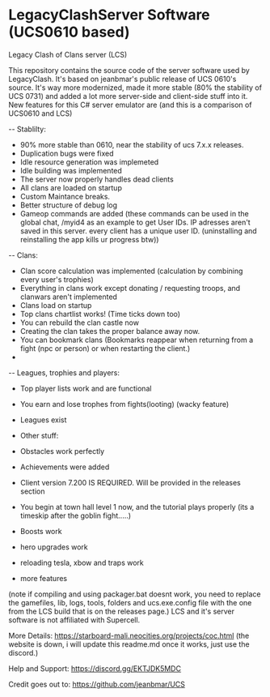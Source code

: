 # LegacyClashServer Software (UCS0610 based)
Legacy Clash of Clans server (LCS)


This repository contains the source code of the server software used by LegacyClash. It's based on jeanbmar's public release of UCS 0610's source. It's way more modernized, made it more stable (80% the stability of UCS 0731) and added a lot more server-side and client-side stuff into it. New features for this C# server emulator are (and this is a comparison of UCS0610 and LCS)

-- Stablilty:
- 90% more stable than 0610, near the stability of ucs 7.x.x releases.
- Duplication bugs were fixed
- Idle resource generation was implemeted
- Idle building was implemented
- The server now properly handles dead clients
- All clans are loaded on startup
- Custom Maintance breaks.
- Better structure of debug log 
- Gameop commands are added (these commands can be used in the global chat, /myid4 as an example to get User IDs. IP adresses aren't saved in this server. every client has a unique user ID. (uninstalling and reinstalling the app kills ur progress btw))

-- Clans:
- Clan score calculation was implemented (calculation by combining every user's trophies)
- Everything in clans work except donating / requesting troops, and clanwars aren't implemented
- Clans load on startup
- Top clans chartlist works! (Time ticks down too)
- You can rebuild the clan castle now
- Creating the clan takes the proper balance away now.
- You can bookmark clans (Bookmarks reappear when returning from a fight (npc or person) or when restarting the client.)
- 

-- Leagues, trophies and players:
- Top player lists work and are functional
- You earn and lose trophes from fights(looting) (wacky feature)
- Leagues exist

- Other stuff:
- Obstacles work perfectly
- Achievements were added
- Client version 7.200 IS REQUIRED. Will be provided in the releases section
- You begin at town hall level 1 now, and the tutorial plays properly (its a timeskip after the goblin fight.....)
- Boosts work
- hero upgrades work
- reloading tesla, xbow and traps work
- more features

(note if compiling and using packager.bat doesnt work, you need to replace the gamefiles, lib, logs, tools, folders and ucs.exe.config file with the one from the LCS build that is on the releases page.)
LCS and it's server software is not affiliated with Supercell.

More Details: https://starboard-mali.neocities.org/projects/coc.html (the website is down, i will update this readme.md once it works, just use the discord.)

Help and Support: https://discord.gg/EKTJDK5MDC

Credit goes out to: https://github.com/jeanbmar/UCS
